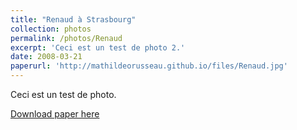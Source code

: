 ```yaml
---
title: "Renaud à Strasbourg"
collection: photos
permalink: /photos/Renaud
excerpt: 'Ceci est un test de photo 2.'
date: 2008-03-21
paperurl: 'http://mathildeorusseau.github.io/files/Renaud.jpg'
---
```

Ceci est un test de photo.

[Download paper here](http://mathildeorusseau.github.io/files/Renaud.jpg)